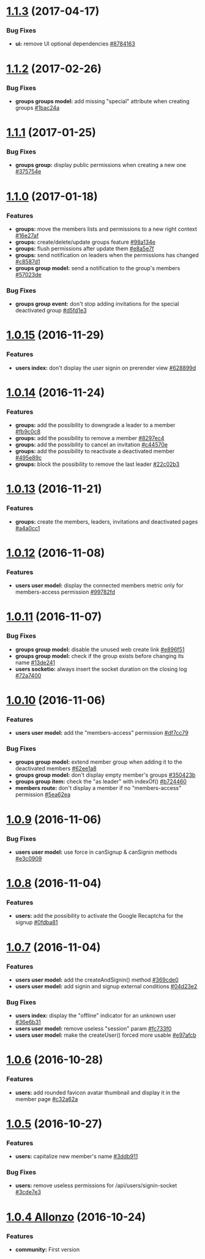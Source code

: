 <a name="1.1.3"></a>
# [1.1.3](https://github.com/CodeCorico/allons-y-community/compare/1.1.2...1.1.3) (2017-04-17)

### Bug Fixes
* **ui:** remove UI optional dependencies [#8784163](https://github.com/CodeCorico/allons-y-community/commit/8784163)

<a name="1.1.2"></a>
# [1.1.2](https://github.com/CodeCorico/allons-y-community/compare/1.1.1...1.1.2) (2017-02-26)

### Bug Fixes
* **groups groups model:** add missing "special" attribute when creating groups [#1bac24a](https://github.com/CodeCorico/allons-y-community/commit/1bac24a)

<a name="1.1.1"></a>
# [1.1.1](https://github.com/CodeCorico/allons-y-community/compare/1.1.0...1.1.1) (2017-01-25)

### Bug Fixes
* **groups group:** display public permissions when creating a new one [#375754e](https://github.com/CodeCorico/allons-y-community/commit/375754e)

<a name="1.1.0"></a>
# [1.1.0](https://github.com/CodeCorico/allons-y-community/compare/1.0.15...1.1.0) (2017-01-18)

### Features
* **groups:** move the members lists and permissions to a new right context [#16e27af](https://github.com/CodeCorico/allons-y-community/commit/16e27af)
* **groups:** create/delete/update groups feature [#98a134e](https://github.com/CodeCorico/allons-y-community/commit/98a134e)
* **groups:** flush permissions after update them [#e8a5e7f](https://github.com/CodeCorico/allons-y-community/commit/e8a5e7f)
* **groups:** send notification on leaders when the permissions has changed [#c8587d1](https://github.com/CodeCorico/allons-y-community/commit/c8587d1)
* **groups group model:** send a notification to the group's members [#57023de](https://github.com/CodeCorico/allons-y-community/commit/57023de)

### Bug Fixes
* **groups group event:** don't stop adding invitations for the special deactivated group [#d5fd1e3](https://github.com/CodeCorico/allons-y-community/commit/d5fd1e3)

<a name="1.0.15"></a>
# [1.0.15](https://github.com/CodeCorico/allons-y-community/compare/1.0.14...1.0.15) (2016-11-29)

### Features
* **users index:** don't display the user signin on prerender view [#628899d](https://github.com/CodeCorico/allons-y-community/commit/628899d)

<a name="1.0.14"></a>
# [1.0.14](https://github.com/CodeCorico/allons-y-community/compare/1.0.13...1.0.14) (2016-11-24)

### Features
* **groups:** add the possibility to downgrade a leader to a member [#fb9c0c8](https://github.com/CodeCorico/allons-y-community/commit/fb9c0c8)
* **groups:** add the possibility to remove a member [#8297ec4](https://github.com/CodeCorico/allons-y-community/commit/8297ec4)
* **groups:** add the possibility to cancel an invitation [#c44570e](https://github.com/CodeCorico/allons-y-community/commit/c44570e)
* **groups:** add the possibility to reactivate a deactivated member [#495e89c](https://github.com/CodeCorico/allons-y-community/commit/495e89c)
* **groups:** block the possibility to remove the last leader [#22c02b3](https://github.com/CodeCorico/allons-y-community/commit/22c02b3)

<a name="1.0.13"></a>
# [1.0.13](https://github.com/CodeCorico/allons-y-community/compare/1.0.12...1.0.13) (2016-11-21)

### Features
* **groups:** create the members, leaders, invitations and deactivated pages [#a4a0cc1](https://github.com/CodeCorico/allons-y-community/commit/a4a0cc1)

<a name="1.0.12"></a>
# [1.0.12](https://github.com/CodeCorico/allons-y-community/compare/1.0.11...1.0.12) (2016-11-08)

### Features
* **users user model:** display the connected members metric only for members-access permission [#99782fd](https://github.com/CodeCorico/allons-y-community/commit/99782fd)

<a name="1.0.11"></a>
# [1.0.11](https://github.com/CodeCorico/allons-y-community/compare/1.0.10...1.0.11) (2016-11-07)

### Bug Fixes
* **groups group model:** disable the unused web create link [#e896f51](https://github.com/CodeCorico/allons-y-community/commit/e896f51)
* **groups group model:** check if the group exists before changing its name [#13de241](https://github.com/CodeCorico/allons-y-community/commit/13de241)
* **users socketio:** always insert the socket duration on the closing log [#72a7400](https://github.com/CodeCorico/allons-y-community/commit/72a7400)

<a name="1.0.10"></a>
# [1.0.10](https://github.com/CodeCorico/allons-y-community/compare/1.0.9...1.0.10) (2016-11-06)

### Features
* **users user model:** add the "members-access" permission [#df7cc79](https://github.com/CodeCorico/allons-y-community/commit/df7cc79)

### Bug Fixes
* **groups group model:** extend member group when adding it to the deactivated members [#62ee1a8](https://github.com/CodeCorico/allons-y-community/commit/62ee1a8)
* **groups group model:** don't display empty member's groups [#350423b](https://github.com/CodeCorico/allons-y-community/commit/350423b)
* **groups group item:** check the "as leader" with indexOf() [#b724460](https://github.com/CodeCorico/allons-y-community/commit/b724460)
* **members route:** don't display a member if no "members-access" permission [#5ea62ea](https://github.com/CodeCorico/allons-y-community/commit/5ea62ea)

<a name="1.0.9"></a>
# [1.0.9](https://github.com/CodeCorico/allons-y-community/compare/1.0.8...1.0.9) (2016-11-06)

### Bug Fixes
* **users user model:** use force in canSignup & canSignin methods [#e3c0909](https://github.com/CodeCorico/allons-y-community/commit/e3c0909)

<a name="1.0.8"></a>
# [1.0.8](https://github.com/CodeCorico/allons-y-community/compare/1.0.7...1.0.8) (2016-11-04)

### Features
* **users:** add the possibility to activate the Google Recaptcha for the signup [#0fdba81](https://github.com/CodeCorico/allons-y-community/commit/0fdba81)

<a name="1.0.7"></a>
# [1.0.7](https://github.com/CodeCorico/allons-y-community/compare/1.0.6...1.0.7) (2016-11-04)

### Features
* **users user model:** add the createAndSignin() method [#369cde0](https://github.com/CodeCorico/allons-y-community/commit/369cde0)
* **users user model:** add signin and signup external conditions [#04d23e2](https://github.com/CodeCorico/allons-y-community/commit/04d23e2)

### Bug Fixes
* **users index:** display the "offline" indicator for an unknown user [#36e6b31](https://github.com/CodeCorico/allons-y-community/commit/36e6b31)
* **users user model:** remove useless "session" param [#fc733f0](https://github.com/CodeCorico/allons-y-community/commit/fc733f0)
* **users user model:** make the createUser() forced more usable [#e97afcb](https://github.com/CodeCorico/allons-y-community/commit/e97afcb)

<a name="1.0.6"></a>
# [1.0.6](https://github.com/CodeCorico/allons-y-community/compare/1.0.5...1.0.6) (2016-10-28)

### Features
* **users:** add rounded favicon avatar thumbnail and display it in the member page [#c32a62a](https://github.com/CodeCorico/allons-y-community/commit/c32a62a)

<a name="1.0.5"></a>
# [1.0.5](https://github.com/CodeCorico/allons-y-community/compare/1.0.4...1.0.5) (2016-10-27)

### Features
* **users:** capitalize new member's name [#3ddb911](https://github.com/CodeCorico/allons-y-community/commit/3ddb911)

### Bug Fixes
* **users:** remove useless permissions for /api/users/signin-socket [#3cde7e3](https://github.com/CodeCorico/allons-y-community/commit/3cde7e3)

<a name="1.0.4"></a>
# [1.0.4 Allonzo](https://github.com/CodeCorico/allons-y-community/releases/tag/1.0.4) (2016-10-24)

### Features
* **community:** First version
